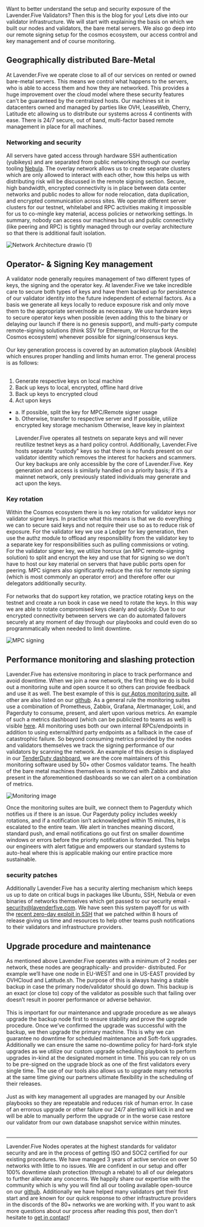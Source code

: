 Want to better understand the setup and security exposure of the Lavender.Five Validators? Then this is the blog for you! Lets dive into our validator infrastructure. We will start with explaining the basis on which we built our nodes and validators, the bare metal servers. We also go deep into our remote signing setup for the cosmos ecosystem, our access control and key management and of course monitoring.

## Geographically distributed Bare-Metal

At Lavender.Five we operate close to all of our services on rented or owned bare-metal servers. This means we control what happens to the servers, who is able to access them and how they are networked. This provides a huge improvement over the cloud model where these security features can't be guaranteed by the centralized hosts. Our machines sit in datacenters owned and managed by parties like OVH, LeaseWeb, Cherry, Latitude etc allowing us to distribute our systems across 4 continents with ease. There is 24/7 secure, out of band, multi-factor based remote management in place for all machines.

### Networking and security
All servers have gated access through hardware SSH authentication (yubikeys) and are separated from public networking through our overlay tooling [Nebula](https://github.com/slackhq/nebula). The overlay network allows us to create separate clusters which are only allowed to interact with each other, how this helps us with distributing risk will be discussed in the remote signing section. Secure, high bandwidth, encrypted connectivity is in place between data center networks and public nodes to allow for node relocation, data duplication, and encrypted communication across sites. We operate different server clusters for our testnet, whitelabel and RPC activities making it impossible for us to co-mingle key material, access policies or networking settings. In summary, nobody can access our machines but us and public connectivity (like peering and RPC) is tightly managed through our overlay architecture so that there is additional fault isolation.

![Network Architecture drawio (1)](https://github.com/LavenderFive/blogs/blob/master/images/blog/network_topology.png?raw=true)

## Operator- & Signing Key management
A validator node generally requires management of two different types of keys, the signing and the operator key. At lavender.Five we take incredible care to secure both types of keys and have them backed up for persistence of our validator identity into the future independent of external factors. As a basis we generate all keys locally to reduce exposure risk and only move them to the appropriate server/node as necessary. We use hardware keys to secure operator keys when possible (even adding this to the binary or delaying our launch if there is no genesis support), and multi-party compute remote-signing solutions (think SSV for Ethereum, or Horcrux for the Cosmos ecosystem) whenever possible for signing/consensus keys. 
<br/><br/>
Our key generation process is covered by an automation playbook (Ansible) which ensures proper handling and limits human error. The general process is as follows:
<br/><br/>
1. Generate respective keys on local machine
2. Back up keys to local, encrypted, offline hard drive
3. Back up keys to encrypted cloud 
4. Act upon keys
 * a. If possible, split the key for MPC/Remote signer usage
 * b. Otherwise, transfer to respective server and If possible, utilize encrypted key storage mechanism Otherwise, leave key in plaintext
<br/><br/>
Lavender.Five operates all testnets on separate keys and will never reutilize testnet keys as a hard policy control. Additionally, Lavender.Five hosts separate "custody" keys so that there is no funds present on our validator identity which removes the interest for hackers and scammers. Our key backups are only accessible by the core of Lavender.Five. Key generation and access is similarly handled on a priority basis; if it’s a mainnet network, only previously stated individuals may generate and act upon the keys.

### Key rotation

Within the Cosmos ecosystem there is no key rotation for validator keys nor validator signer keys. In practice what this means is that we do everything we can to secure said keys and not require their use so as to reduce risk of exposure. For the validator key we use a Ledger for key generation, then use the authz module to offload any responsibility from the validator key to a separate key for responsibilities such as pulling commissions or voting. For the validator signer key, we utilize horcrux (an MPC remote-signing solution) to split and encrypt the key and use that for signing so we don't have to host our key material on servers that have public ports open for peering. MPC signers also significantly reduce the risk for remote signing (which is most commonly an operator error) and therefore offer our delegators additionally security.
<br/><br/>
For networks that do support key rotation, we practice rotating keys on the testnet and create a run book in case we need to rotate the keys. In this way we are able to rotate compromised keys cleanly and quickly. Due to our encrypted connectivity between servers we can do automated failovers securely at any moment of day through our playbooks and could even do so programmatically when needed to limit downtime.

![MPC signing](https://github.com/LavenderFive/blogs/blob/master/images/blog/MPC_remote_signing.png?raw=true)

## Performance monitoring and slashing protection

Lavender.Five has extensive monitoring in place to track performance and avoid downtime. When we join a new network, the first thing we do is build out a monitoring suite and open source it so others can provide feedback and use it as well. The best example of this is [our Aptos monitoring suite](https://github.com/LavenderFive/aptos-monitorin), all other are also listed on our [github](https://github.com/LavenderFiv). As a general rule the monitoring suites use a combination of Prometheus, Zabbix, Grafana, Alertmanager, Loki, and Pagerduty to consume, present, and alert upon various metrics. An example of such a metrics dashboard (which can be publicized to teams as well) is visible [here](http://grafana.lavenderfive.com/public-dashboards/bb5fd690bde64709bd552496d060d032 ). All monitoring uses both our own internal RPCs/endpoints in addition to using external/third party endpoints as a fallback in the case of catastrophic failure. So beyond consuming metrics provided by the nodes and validators themselves we track the signing performance of our validators by scanning the network. An example of this design is displayed in our [TenderDuty dashboard](https://tenderduty.lavenderfive.com/), we are the core maintainers of this monitoring software used by 50+ other Cosmos validator teams. The health of the bare metal machines themselves is monitored with Zabbix and also present in the aforementioned dashboards so we can alert on a combination of metrics.

![Monitoring image](https://github.com/LavenderFive/blogs/blob/master/images/blog/monitoring.png?raw=true)

Once the monitoring suites are built, we connect them to Pagerduty which notifies us if there is an issue. Our Pagerduty policy includes weekly rotations, and if a notification isn’t acknowledged within 15 minutes, it is escalated to the entire team. We alert in tranches meaning discord, standard push, and email notifications go out first on smaller downtime windows or errors before the priority notification is forwarded. This helps our engineers with alert fatigue and empowers our standard systems to auto-heal where this is applicable making our entire practice more sustainable.

### security patches
Additionally Lavender.Five has a security alerting mechanism which keeps us up to date on critical bugs in packages like Ubuntu, SSH, Nebula or even binaries of networks themselves which get passed to our security email - security@lavenderfive.com. We have seen this system payoff for us with the [recent zero-day exploit in SSH](https://terrapin-attack.com/) that we patched within 8 hours of release giving us time and resources to help other teams push notifications to their validators and infrastructure providers. 

## Upgrade procedure and maintenance

As mentioned above Lavender.Five operates with a minimum of 2 nodes per network, these nodes are geographically- and provider- distributed. For example we’ll have one node in EU-WEST and one in US-EAST provided by OVHCloud and Latitude.sh. The purpose of this is always having a stable backup in case the primary node/validator should go down. This backup is an exact (or close to) copy of the validator as possible such that failing over doesn’t result in poorer performance or adverse behavior.
<br/><br/>
This is important for our maintenance and upgrade procedure as we always upgrade the backup node first to ensure stability and prove the upgrade procedure. Once we’ve confirmed the upgrade was successful with the backup, we then upgrade the primary machine. This is why we can guarantee no downtime for scheduled maintenance and Soft-fork upgrades. Additionally we can ensure the same no-downtime policy for hard-fork style upgrades as we utilize our custom upgrade scheduling playbook to perform upgrades in-kind at the designated moment in time. This you can rely on us to be pre-signed on the upgrade block as one of the first validators every single time. The use of our tools also allows us to upgrade many networks at the same time giving our partners ultimate flexibility in the scheduling of their releases.
<br/><br/>
Just as with key management all upgrades are managed by our Ansible playbooks so they are repeatable and reduces risk of human error. In case of an errorous upgrade or other failure our 24/7 alerting will kick in and we will be able to manually perform the upgrade or in the worse case restore our validator from our own database snapshot service within minutes.
<br/><br/>

----

Lavender.Five Nodes operates at the highest standards for validator security and are in the process of getting ISO and SOC2 certified for our existing procedures. We have managed 3 years of active service on over 50 networks with little to no issues. We are confident in our setup and offer 100% downtime slash protection (through a rebate) to all of our delegators to further alleviate any concerns. We happily share our expertise with the community which is why you will find all our tooling available open-source on our [github](https://github.com/lavenderfive). Additionally we have helped many validators get their first start and are known for our quick response to other infrastructure providers in the discords of the 80+ networks we are working with. If you want to ask more questions about our process after reading this post, then don't hesitate to [get in contact](https://lavenderfive.com/#contact)!

